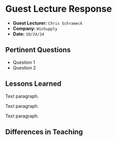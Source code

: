 # Guest Lecture Response
* **Guest Lecturer:** `Chris Schrameck`
* **Company:** `WinSupply`
* **Date:** `10/24/24`

## Pertinent Questions
* Question 1
* Question 2

## Lessons Learned
Text paragraph.

Text paragraph.

Text paragraph.

## Differences in Teaching